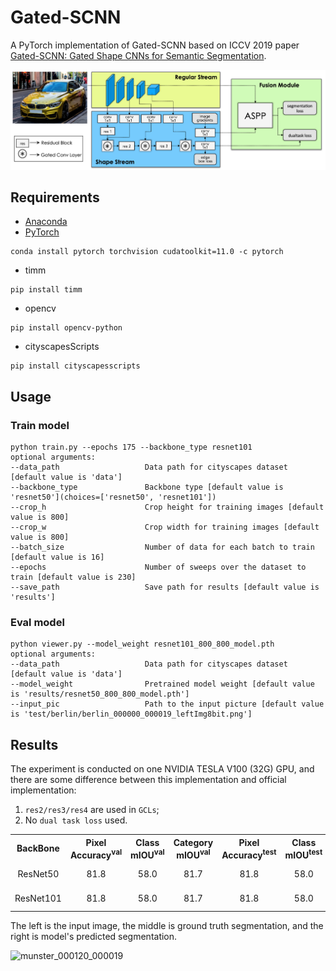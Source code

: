 # Gated-SCNN

A PyTorch implementation of Gated-SCNN based on ICCV 2019
paper [Gated-SCNN: Gated Shape CNNs for Semantic Segmentation](https://arxiv.org/abs/1907.05740).

![Network Architecture image from the paper](structure.png)

## Requirements

- [Anaconda](https://www.anaconda.com/download/)
- [PyTorch](https://pytorch.org)

```
conda install pytorch torchvision cudatoolkit=11.0 -c pytorch
```

- timm

```
pip install timm
```

- opencv

```
pip install opencv-python
```

- cityscapesScripts

```
pip install cityscapesscripts
```

## Usage

### Train model

```
python train.py --epochs 175 --backbone_type resnet101
optional arguments:
--data_path                   Data path for cityscapes dataset [default value is 'data']
--backbone_type               Backbone type [default value is 'resnet50'](choices=['resnet50', 'resnet101'])
--crop_h                      Crop height for training images [default value is 800]
--crop_w                      Crop width for training images [default value is 800]
--batch_size                  Number of data for each batch to train [default value is 16]
--epochs                      Number of sweeps over the dataset to train [default value is 230]
--save_path                   Save path for results [default value is 'results']
```

### Eval model

```
python viewer.py --model_weight resnet101_800_800_model.pth
optional arguments:
--data_path                   Data path for cityscapes dataset [default value is 'data']
--model_weight                Pretrained model weight [default value is 'results/resnet50_800_800_model.pth']
--input_pic                   Path to the input picture [default value is 'test/berlin/berlin_000000_000019_leftImg8bit.png']
```

## Results

The experiment is conducted on one NVIDIA TESLA V100 (32G) GPU, and there are some difference between this
implementation and official implementation:

1. `res2/res3/res4` are used in `GCLs`;
2. No `dual task loss` used.

<table>
	<tbody>
		<!-- START TABLE -->
		<!-- TABLE HEADER -->
		<th>BackBone</th>
		<th>Pixel Accuracy<sup>val</sup></th>
		<th>Class mIOU<sup>val</sup></th>
		<th>Category mIOU<sup>val</sup></th>
		<th>Pixel Accuracy<sup>test</sup></th>
		<th>Class mIOU<sup>test</sup></th>
		<th>Category mIOU<sup>test</sup></th>
		<th>FPS</th>
		<th>Download</th>
		<!-- TABLE BODY -->
		<tr>
			<td align="center">ResNet50</td>
			<td align="center">81.8</td>
			<td align="center">58.0</td>
			<td align="center">81.7</td>
			<td align="center">81.8</td>
			<td align="center">58.0</td>
			<td align="center">81.7</td>
			<td align="center">197</td>
			<td align="center"><a href="https://pan.baidu.com/s/1cmcAtDewYs2lWK7LaktofQ">model</a>&nbsp;|&nbsp;eg6a</td>
		</tr>
		<tr>
			<td align="center">ResNet101</td>
			<td align="center">81.8</td>
			<td align="center">58.0</td>
			<td align="center">81.7</td>
			<td align="center">81.8</td>
			<td align="center">58.0</td>
			<td align="center">81.7</td>
			<td align="center">197</td>
			<td align="center"><a href="https://pan.baidu.com/s/1cmcAtDewYs2lWK7LaktofQ">model</a>&nbsp;|&nbsp;eg6a</td>
		</tr>
	</tbody>
</table>

The left is the input image, the middle is ground truth segmentation, and the right is model's predicted segmentation.

![munster_000120_000019](result.png)

